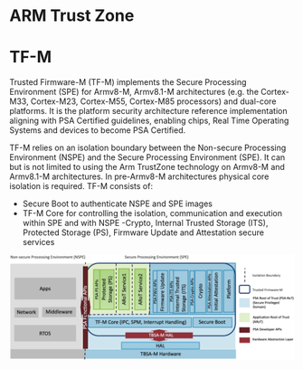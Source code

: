 # ARM Trust Zone

# TF-M
Trusted Firmware-M (TF-M) implements the Secure Processing Environment (SPE) for Armv8-M, Armv8.1-M architectures (e.g. the Cortex-M33, Cortex-M23, Cortex-M55, Cortex-M85 processors) and dual-core platforms.
It is the platform security architecture reference implementation aligning with PSA Certified guidelines, enabling chips, Real Time Operating Systems and devices to become PSA Certified.

TF-M relies on an isolation boundary between the Non-secure Processing Environment (NSPE) and the Secure Processing Environment (SPE). 
It can but is not limited to using the Arm TrustZone technology on Armv8-M and Armv8.1-M architectures. 
In pre-Armv8-M architectures physical core isolation is required.
TF-M consists of:
- Secure Boot to authenticate NSPE and SPE images
- TF-M Core for controlling the isolation, communication and execution within SPE and with NSPE
-Crypto, Internal Trusted Storage (ITS), Protected Storage (PS), Firmware Update and Attestation secure services

![tf-m armv8](/pictures/readme_tfm_v8.png)

